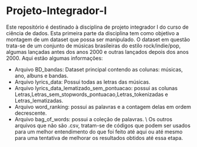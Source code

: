 # Projeto-Integrador-I
Este repositório é destinado à disciplina de projeto integrador I do curso de ciência de dados. Esta primeira parte da disciplina tem como objetivo a montagem de um dataset que possa ser manipulado. O dataset em questão trata-se de um conjunto de músicas brasileiras do estilo rock/indie/pop, algumas lançadas antes dos anos 2000 e outras lançados depois dos anos 2000. Aqui estão algumas informações:
* Arquivo BD_bandas: Dataset principal contendo as colunas: músicas, ano, albuns e bandas.
* Arquivo lyrics_data: Possui todas as letras das músicas.
* Arquivo lyrics_data_lematizado_sem_pontuacao: possui as colunas Letras,Letras_sem_stopwords_pontuacao,Letras_tokenizadas e Letras_lematizadas.
* Arquivo word_ranking: possui as palavras e a contagem delas em ordem decrescente.
* Arquivo bag_of_words: possui a coleção de palavras. \\
Os outros arquivos que não são .csv, tratam-se de códigos que podem ser usados para um melhor entendimento do que foi feito até aqui ou até mesmo para uma tentativa de melhorar os resultados obtidos até essa etapa.

